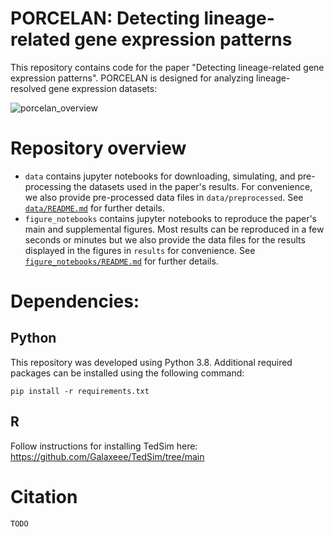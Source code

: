 # PORCELAN: Detecting lineage-related gene expression patterns
This repository contains code for the paper "Detecting lineage-related gene expression patterns". PORCELAN is designed for analyzing lineage-resolved gene expression datasets:

![porcelan_overview](https://github.com/hmsch/porcelan/assets/34376746/081d272f-f7e2-4963-9cf4-4eba570271fa)

# Repository overview

* `data` contains jupyter notebooks for downloading, simulating, and pre-processing the datasets used in the paper's results. For convenience, we also provide pre-processed data files in `data/preprocessed`. See [`data/README.md`](data/README.md) for further details.
* `figure_notebooks` contains jupyter notebooks to reproduce the paper's main and supplemental figures. Most results can be reproduced in a few seconds or minutes but we also provide the data files for the results displayed in the figures in `results` for convenience. See [`figure_notebooks/README.md`](figure_notebooks/README.md) for further details.

# Dependencies:
## Python
This repository was developed using Python 3.8. Additional required packages can be installed using the following command:
```
pip install -r requirements.txt
```
## R
Follow instructions for installing TedSim here: https://github.com/Galaxeee/TedSim/tree/main 

# Citation
```
TODO
```
